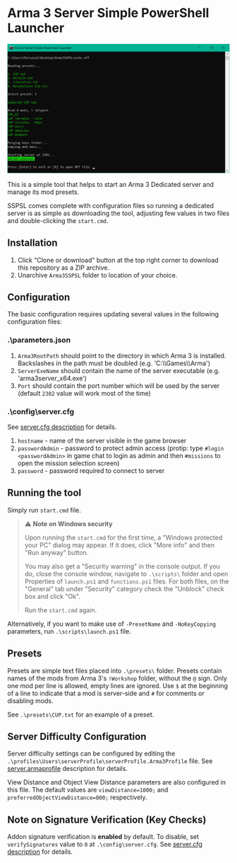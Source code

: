 # Arma 3 Server Simple PowerShell Launcher

![Arma 3 Server Simple PowerShell Launcher screenshot](https://raw.githubusercontent.com/Cambusta/Arma3-SSPSL/master/screenshot.png)

This is a simple tool that helps to start an Arma 3 Dedicated server and manage its mod presets.

SSPSL comes complete with configuration files so running a dedicated server is as simple as downloading the tool, adjusting few values in two files and double-clicking the `start.cmd`.

## Installation
1. Click "Clone or download" button at the top right corner to download this repository as a ZIP archive.
2. Unarchive `Arma3SSPSL` folder to location of your choice.

## Сonfiguration
The basic configuration requires updating several values in the following configuration files:

### .\parameters.json
1. `Arma3RootPath` should point to the directory in which Arma 3 is installed. Backslashes in the path must be doubled (e.g. 'C:\\\\Games\\\\Arma')
2. `ServerExeName` should contain the name of the server executable (e.g. 'arma3server_x64.exe')
3. `Port` should contain the port number which will be used by the server (default `2302` value will work most of the time)

### .\config\server.cfg
See [server.cfg description](https://community.bistudio.com/wiki/server.cfg) for details.
1. `hostname` - name of the server visible in the game browser 
2. `passwordAdmin` - password to protect admin access (protip: type `#login <passwordAdmin>` in game chat to login as admin and then `#missions` to open the mission selection screen) 
3. `password` - password required to connect to server

## Running the tool
Simply run `start.cmd` file. 

> ⚠ **Note on Windows security**
>
> Upon running the `start.cmd` for the first time, a "Windows protected your PC" dialog may appear. If it does, click "More info" and then "Run anyway" button.
>
> You may also get a "Security warning" in the console output. If you do, close the console window, navigate to `.\scripts\` folder and open Properties of `launch.ps1` and `functions.ps1` files. For both files, on the "General" tab under "Security" category check the "Unblock" check box and click "Ok". 
>
> Run the `start.cmd` again.

Alternatively, if you want to make use of `-PresetName` and `-NoKeyCopying` parameters, run `.\scripts\launch.ps1` file.

## Presets
Presets are simple text files placed into `.\presets\` folder. Presets contain names of the mods from Arma 3's `!Workshop` folder, without the `@` sign. Only one mod per line is allowed, empty lines are ignored. Use `$` at the beginning of a line to indicate that a mod is server-side and `#` for comments or disabling mods.

See `.\presets\CUP.txt` for an example of a preset.

## Server Difficulty Configuration
Server difficulty settings can be configured by editing the `.\profiles\Users\serverProfile\serverProfile.Arma3Profile` file. See [server.armaprofile](https://community.bistudio.com/wiki/server.armaprofile) description for details.

View Distance and Object View Distance parameters are also configured in this file. The default values are `viewDistance=1000;` and `preferredObjectViewDistance=800;` respectively.

## Note on Signature Verification (Key Checks)
Addon signature verification is **enabled** by default. To disable, set `verifySignatures` value to `0` at `.\config\server.cfg`. See [server.cfg description](https://community.bistudio.com/wiki/server.cfg) for details.
